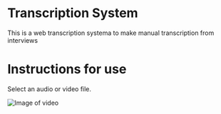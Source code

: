 # Transcription System
This is a web transcription systema to make manual transcription from interviews

# Instructions for use
Select an audio or video file.


![Image of video](https://drive.google.com/uc?export=view&id=1bjyC6LsFiiitxdS-g-EEOz5DCv2C96R8)
